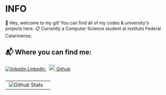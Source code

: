 # INFO

📢 Hey, welcome to my git! You can find all of my codes & university's projects here.
📋 Currently a Computer Science student at Instituto Federal Catarinense;

## 📬 Where you can find me:

<p>
  <a href="https://www.linkedin.com/aliceshigihara" rel="nofollow noreferrer">
    <img src="https://i.sstatic.net/gVE0j.png" alt="linkedin"> LinkedIn
  </a> &nbsp; 
  <a href="https://github.com/aliceshigihara" rel="nofollow noreferrer">
    <img src="https://img.icons8.com/?size=100&id=38388&format=png&color=000000" alt="github" width=20> Github
  </a>
</p>

## 

<table>
    <tr>
        <td>
            <img
            align="right"
            src="https://github-readme-stats.vercel.app/api/top-langs/?username=aliceshigihara&languages=python,c,java&theme=tokyonight"
            alt="Github Stats"
          />
     </td>
    <td>
